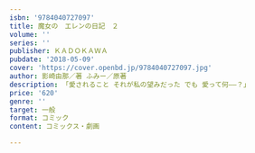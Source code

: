 ```yaml
---
isbn: '9784040727097'
title: 魔女の　エレンの日記　２
volume: ''
series: ''
publisher: ＫＡＤＯＫＡＷＡ
pubdate: '2018-05-09'
cover: 'https://cover.openbd.jp/9784040727097.jpg'
author: 影崎由那／著 ふみー／原著
description: 「愛されること それが私の望みだった でも 愛って何――？」
price: '620'
genre: ''
target: 一般
format: コミック
content: コミックス・劇画

---
```

